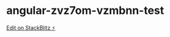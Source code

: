 # angular-zvz7om-vzmbnn-test

[Edit on StackBlitz ⚡️](https://stackblitz.com/edit/angular-zvz7om-vzmbnn)